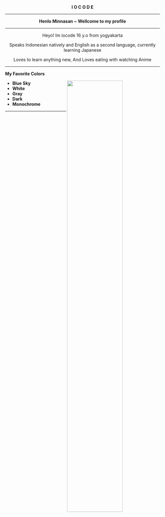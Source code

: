 
<b><p align="center">I O C O D E</p></b>

---------------------------
<b><p align="center">Henlo Minnasan ~ Wellcome to my profile</p></b>

---------------------------

<p align="center">Heyo! Im iocode 16 y.o from yogyakarta</p>
<p align="center">Speaks Indonesian natively and English as a second language, currently learning Japanese</p>
<p align="center">Loves to learn anything new, And Loves eating with watching Anime</p>

---------------------------
<b> My Favorite Colors </b>

<img width="60%" align="right" src="https://github.com/vcyzteen/vcyzteen/blob/main/IMG_20210411_125700.png">  

* <b>Blue Sky</b>
* <b>White</b>
* <b>Gray</b>
* <b>Dark</b>
* <b>Monochrome</b>
----------------------------

